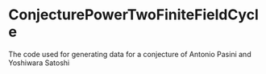 # ConjecturePowerTwoFiniteFieldCycle
The code used for generating data for a conjecture of Antonio Pasini and Yoshiwara Satoshi
